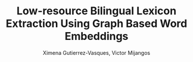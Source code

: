 ---
paperId: 59
author: Ximena Gutierrez-Vasques, Victor Mijangos
publicationauthor: Gutierrez-Vasques, X. et al.
title: Low-resource Bilingual Lexicon Extraction Using Graph Based Word Embeddings
pdf: Poster_Ximena_GutierrezVasquez.pdf
poster: --
alt: --
type: Poster
topic: Natural Language Processing
link: https://research.latinxinai.org/papers/neurips/2018/pdf/Poster_Ximena_GutierrezVasquez.pdf
conference: neurips
year: 2018
tags: neurips-2018
location: Montreal, Canada
---